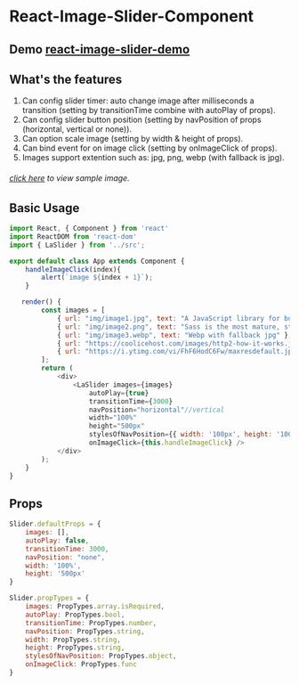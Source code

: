 React-Image-Slider-Component
=========================
## Demo [react-image-slider-demo](https://codesandbox.io/s/p510l4x6ym)

## What's the features
1. Can config slider timer: auto change image after milliseconds a transition (setting by transitionTime combine with autoPlay of props).
2. Can config slider button position (setting by navPosition of props (horizontal, vertical or none)).
3. Can option scale image (setting by width & height of props).
4. Can bind event for on image click (setting by onImageClick of props).
5. Images support extention such as: jpg, png, webp (with fallback is jpg).

###### [click here](https://ibb.co/n0mKFU) to view sample image.

## Basic Usage
```javascript
import React, { Component } from 'react'
import ReactDOM from 'react-dom'
import { LaSlider } from '../src';

export default class App extends Component {
    handleImageClick(index){
        alert(`image ${index + 1}`);
    }

   render() {
        const images = [
            { url: "img/image1.jpg", text: "A JavaScript library for building user interfaces" },
            { url: "img/image2.png", text: "Sass is the most mature, stable, and powerful professional grade CSS extension language in the world." },
            { url: "img/image3.webp", text: "Webp with fallback jpg" },
            { url: "https://coolicehost.com/images/http2-how-it-works.jpg", text: "what's server push ?" },
            { url: "https://i.ytimg.com/vi/FhF6HodC6Fw/maxresdefault.jpg", text: "Socket.IO is a library that enables real-time, bidirectional and event-based communication between the browser and the server" }
        ];
        return (
            <div>
                <LaSlider images={images}
                    autoPlay={true}
                    transitionTime={3000}
                    navPosition="horizontal"//vertical
                    width="100%"
                    height="500px"
                    stylesOfNavPosition={{ width: '100px', height: '100px', stroke: 'blue', strokeWidth: '2px', fillColor: 'none' }}
                    onImageClick={this.handleImageClick} />
            </div>
        );
    }
}
```

## Props
```javascript
Slider.defaultProps = {
    images: [],
    autoPlay: false,
    transitionTime: 3000,
    navPosition: "none",
    width: '100%',
    height: '500px'
}

Slider.propTypes = {
    images: PropTypes.array.isRequired,
    autoPlay: PropTypes.bool,
    transitionTime: PropTypes.number,
    navPosition: PropTypes.string,
    width: PropTypes.string,
    height: PropTypes.string,
    stylesOfNavPosition: PropTypes.object,
    onImageClick: PropTypes.func
}
```
